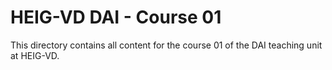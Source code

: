 # HEIG-VD DAI - Course 01

This directory contains all content for the course 01 of the DAI teaching unit
at HEIG-VD.
